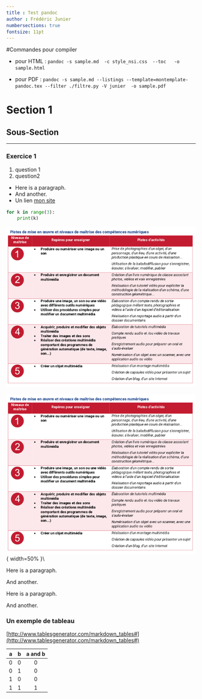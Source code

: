 ```yaml
---
title : Test pandoc
author : Frédéric Junier
numbersections: true
fontsize: 11pt
---
```




#Commandes pour compiler


* pour HTML : `pandoc -s sample.md  -c style_nsi.css  --toc   -o  sample.html`

* pour PDF : `pandoc -s sample.md --listings --template=montemplate-pandoc.tex --filter ./filtre.py -V junier  -o sample.pdf`


# Section 1

## Sous-Section

--------------------
### Exercice 1

1. question 1
2. question2

<div id="exemple" latex="true" class="exercice">

* Here is a paragraph.
* And another.
* Un lien [mon site](https://frederic-junier.org/)


~~~python
for k in range(3):
    print(k)
~~~


</div>



![une image](image.png)

![On rajoute un backslash après l'image pour qu'elle ne soit pas une figure](image.png){ width=50% }\



<div latex="true" class="theoreme">
Here is a paragraph.

And another.
</div>


<div latex="true" class="definition">
Here is a paragraph.

And another.
</div>

### Un exemple de tableau 

[http://www.tablesgenerator.com/markdown_tables#](http://www.tablesgenerator.com/markdown_tables#)

| a | b | a and b |
|:-:|:-:|:-------:|
| 0 | 0 |    0    |
| 0 | 1 |    0    |
| 1 | 0 |    0    |
| 1 | 1 |    1    |

